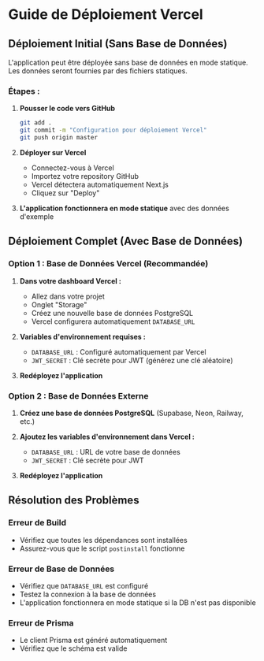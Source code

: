 # Guide de Déploiement Vercel

## Déploiement Initial (Sans Base de Données)

L'application peut être déployée sans base de données en mode statique. Les données seront fournies par des fichiers statiques.

### Étapes :

1. **Pousser le code vers GitHub**
   ```bash
   git add .
   git commit -m "Configuration pour déploiement Vercel"
   git push origin master
   ```

2. **Déployer sur Vercel**
   - Connectez-vous à Vercel
   - Importez votre repository GitHub
   - Vercel détectera automatiquement Next.js
   - Cliquez sur "Deploy"

3. **L'application fonctionnera en mode statique** avec des données d'exemple

## Déploiement Complet (Avec Base de Données)

### Option 1 : Base de Données Vercel (Recommandée)

1. **Dans votre dashboard Vercel :**
   - Allez dans votre projet
   - Onglet "Storage"
   - Créez une nouvelle base de données PostgreSQL
   - Vercel configurera automatiquement `DATABASE_URL`

2. **Variables d'environnement requises :**
   - `DATABASE_URL` : Configuré automatiquement par Vercel
   - `JWT_SECRET` : Clé secrète pour JWT (générez une clé aléatoire)

3. **Redéployez l'application**

### Option 2 : Base de Données Externe

1. **Créez une base de données PostgreSQL** (Supabase, Neon, Railway, etc.)

2. **Ajoutez les variables d'environnement dans Vercel :**
   - `DATABASE_URL` : URL de votre base de données
   - `JWT_SECRET` : Clé secrète pour JWT

3. **Redéployez l'application**

## Résolution des Problèmes

### Erreur de Build
- Vérifiez que toutes les dépendances sont installées
- Assurez-vous que le script `postinstall` fonctionne

### Erreur de Base de Données
- Vérifiez que `DATABASE_URL` est configuré
- Testez la connexion à la base de données
- L'application fonctionnera en mode statique si la DB n'est pas disponible

### Erreur de Prisma
- Le client Prisma est généré automatiquement
- Vérifiez que le schéma est valide
